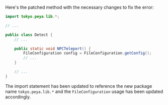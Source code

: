 Here's the patched method with the necessary changes to fix the error:

```java
import tokyo.peya.lib.*;

// ...

public class Detect {
    // ...

    public static void NPCTeleport() {
        FileConfiguration config = FileConfiguration.getConfig();
        // ...
    }

    // ...
}
```

The import statement has been updated to reference the new package name `tokyo.peya.lib.*` and the `FileConfiguration` usage has been updated accordingly.